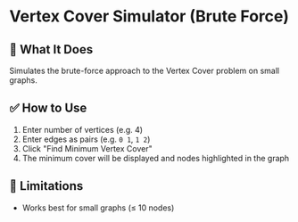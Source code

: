 # Vertex Cover Simulator (Brute Force)

## 🎯 What It Does
Simulates the brute-force approach to the Vertex Cover problem on small graphs.

## ✅ How to Use
1. Enter number of vertices (e.g. 4)
2. Enter edges as pairs (e.g. `0 1`, `1 2`)
3. Click "Find Minimum Vertex Cover"
4. The minimum cover will be displayed and nodes highlighted in the graph

## 📌 Limitations
- Works best for small graphs (≤ 10 nodes)
